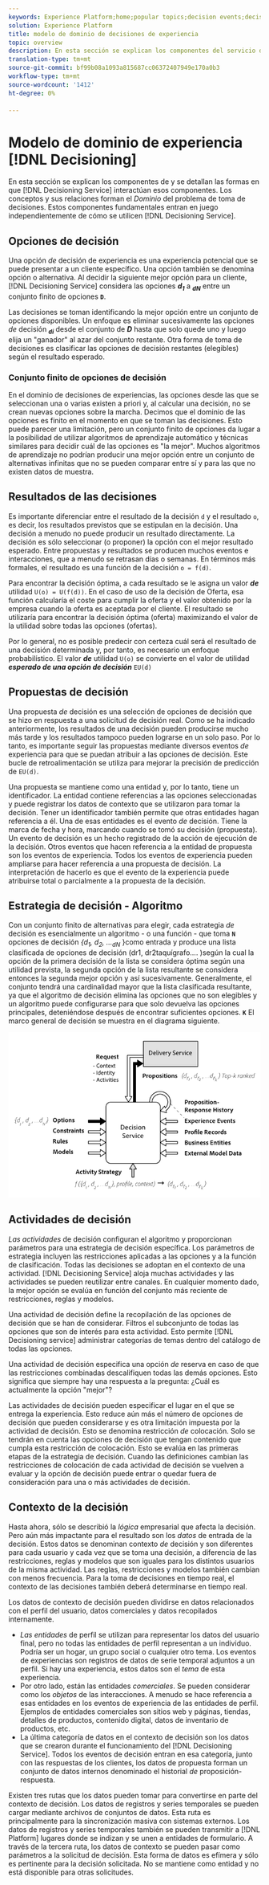 ```yaml
---
keywords: Experience Platform;home;popular topics;decision events;decision event;Decision events
solution: Experience Platform
title: modelo de dominio de decisiones de experiencia
topic: overview
description: En esta sección se explican los componentes del servicio de toma de decisiones y se detallan las formas en que interactúan esos componentes. Los conceptos y sus relaciones forman el *Dominio* del problema de toma de decisiones. Estos componentes fundamentales entran en juego independientemente de cómo utilice el servicio de toma de decisiones].
translation-type: tm+mt
source-git-commit: bf99b08a1093a815687cc06372407949e170a0b3
workflow-type: tm+mt
source-wordcount: '1412'
ht-degree: 0%

---
```



# Modelo de dominio de experiencia [!DNL Decisioning]

En esta sección se explican los componentes de y se detallan las formas en que [!DNL Decisioning Service] interactúan esos componentes. Los conceptos y sus relaciones forman el *Dominio* del problema de toma de decisiones. Estos componentes fundamentales entran en juego independientemente de cómo se utilicen [!DNL Decisioning Service].

## Opciones de decisión

Una opción *de* decisión de experiencia es una experiencia potencial que se puede presentar a un cliente específico. Una opción también se denomina opción o alternativa. Al decidir la siguiente mejor opción para un cliente, [!DNL Decisioning Service] considera las opciones ***d<sub>1</sub>*** a ***<sub>dN</sub>*** entre un conjunto finito de opciones **`D`**.

Las decisiones se toman identificando la mejor opción entre un conjunto de opciones disponibles. Un enfoque es eliminar sucesivamente las opciones *de* decisión ***<sub>di</sub>*** desde el conjunto de ***D*** hasta que solo quede uno y luego elija un &quot;ganador&quot; al azar del conjunto restante. Otra forma de toma de decisiones es clasificar las opciones de decisión restantes (elegibles) según el resultado esperado.

### Conjunto finito de opciones de decisión

En el dominio de decisiones de experiencias, las opciones desde las que se seleccionan una o varias existen a priori y, al calcular una decisión, no se crean nuevas opciones sobre la marcha. Decimos que el dominio de las opciones es finito en el momento en que se toman las decisiones. Esto puede parecer una limitación, pero un conjunto finito de opciones da lugar a la posibilidad de utilizar algoritmos de aprendizaje automático y técnicas similares para decidir cuál de las opciones es &quot;la mejor&quot;. Muchos algoritmos de aprendizaje no podrían producir una mejor opción entre un conjunto de alternativas infinitas que no se pueden comparar entre sí y para las que no existen datos de muestra.

## Resultados de las decisiones

Es importante diferenciar entre el resultado de la decisión `d` y el resultado `o`, es decir, los resultados previstos que se estipulan en la decisión. Una decisión a menudo no puede producir un resultado directamente. La decisión es sólo seleccionar (o proponer) la opción con el mejor resultado esperado. Entre propuestas y resultados se producen muchos eventos e interacciones, que a menudo se retrasan días o semanas. En términos más formales, el resultado es una función de la decisión `o = f(d)`.

Para encontrar la decisión óptima, a cada resultado se le asigna un valor ***de*** utilidad `U(o) = U(f(d))`.
En el caso de uso de la decisión de Oferta, esa función calcularía el coste para cumplir la oferta y el valor obtenido por la empresa cuando la oferta es aceptada por el cliente. El resultado se utilizaría para encontrar la decisión óptima (oferta) maximizando el valor de la utilidad sobre todas las opciones (ofertas).

Por lo general, no es posible predecir con certeza cuál será el resultado de una decisión determinada y, por tanto, es necesario un enfoque probabilístico. El valor ***de*** utilidad `U(o)` se convierte en el valor de utilidad ***esperado de una opción de decisión*** `EU(d)`

## Propuestas de decisión

Una propuesta *de* decisión es una selección de opciones de decisión que se hizo en respuesta a una solicitud de decisión real. Como se ha indicado anteriormente, los resultados de una decisión pueden producirse mucho más tarde y los resultados tampoco pueden lograrse en un solo paso. Por lo tanto, es importante seguir las propuestas mediante diversos eventos *de* experiencia para que se puedan atribuir a las opciones de decisión. Este bucle de retroalimentación se utiliza para mejorar la precisión de predicción de `EU(d)`.

Una propuesta se mantiene como una entidad y, por lo tanto, tiene un identificador. La entidad contiene referencias a las opciones seleccionadas y puede registrar los datos de contexto que se utilizaron para tomar la decisión. Tener un identificador también permite que otras entidades hagan referencia a él. Una de esas entidades es el evento *de* decisión. Tiene la marca de fecha y hora, marcando cuando se tomó su decisión (propuesta). Un evento de decisión es un hecho registrado de la acción de ejecución de la decisión. Otros eventos que hacen referencia a la entidad de propuesta son los eventos de experiencia. Todos los eventos de experiencia pueden ampliarse para hacer referencia a una propuesta de decisión. La interpretación de hacerlo es que el evento de la experiencia puede atribuirse total o parcialmente a la propuesta de la decisión.

## Estrategia de decisión - Algoritmo

Con un conjunto finito de alternativas para elegir, cada estrategia *de* decisión es esencialmente un algoritmo - o una función - que toma **`N`** opciones de decisión *{d<sub>1</sub>, d<sub>2</sub>, ...<sub>dN</sub>* *<sub></sub><sub></sub><sub></sub>* }como entrada y produce una lista clasificada de opciones de decisión (dr1, dr2taquígrafo.... )según la cual la opción de la primera decisión de la lista se considera óptima según una utilidad prevista, la segunda opción de la lista resultante se considera entonces la segunda mejor opción y así sucesivamente. Generalmente, el conjunto tendrá una cardinalidad mayor que la lista clasificada resultante, ya que el algoritmo de decisión elimina las opciones que no son elegibles y un algoritmo puede configurarse para que solo devuelva las opciones principales, deteniéndose después de encontrar suficientes opciones. **`K`** 
El marco general de decisión se muestra en el diagrama siguiente.

![Fig. 1](./images/decisioning-optimization.png)

## Actividades de decisión

*Las actividades* de decisión configuran el algoritmo y proporcionan parámetros para una estrategia de decisión específica. Los parámetros de estrategia incluyen las restricciones aplicadas a las opciones y a la función de clasificación. Todas las decisiones se adoptan en el contexto de una actividad. [!DNL Decisioning Service] aloja muchas actividades y las actividades se pueden reutilizar entre canales. En cualquier momento dado, la mejor opción se evalúa en función del conjunto más reciente de restricciones, reglas y modelos.

Una actividad de decisión define la recopilación de las opciones de decisión que se han de considerar. Filtros el subconjunto de todas las opciones que son de interés para esta actividad. Esto permite [!DNL Decisioning service] administrar categorías de temas dentro del catálogo de todas las opciones.

Una actividad de decisión especifica una opción *de* reserva en caso de que las restricciones combinadas descalifiquen todas las demás opciones. Esto significa que siempre hay una respuesta a la pregunta: ¿Cuál es actualmente la opción &quot;mejor&quot;?

Las actividades de decisión pueden especificar el lugar en el que se entrega la experiencia. Esto reduce aún más el número de opciones de decisión que pueden considerarse y es otra limitación impuesta por la actividad de decisión. Esto se denomina restricción *de* colocación. Solo se tendrán en cuenta las opciones de decisión que tengan contenido que cumpla esta restricción de colocación. Esto se evalúa en las primeras etapas de la estrategia de decisión. Cuando las definiciones cambian las restricciones de colocación de cada actividad de decisión se vuelven a evaluar y la opción de decisión puede entrar o quedar fuera de consideración para una o más actividades de decisión.

## Contexto de la decisión

Hasta ahora, sólo se describió la *lógica* empresarial que afecta la decisión. Pero aún más impactante para el resultado son los *datos* de entrada de la decisión. Estos datos se denominan contexto *de* decisión y son diferentes para cada usuario y cada vez que se toma una decisión, a diferencia de las restricciones, reglas y modelos que son iguales para los distintos usuarios de la misma actividad. Las reglas, restricciones y modelos también cambian con menos frecuencia. Para la toma de decisiones en tiempo real, el contexto de las decisiones también deberá determinarse en tiempo real.

Los datos de contexto de decisión pueden dividirse en datos relacionados con el perfil del usuario, datos comerciales y datos recopilados internamente.

- *Las entidades* de perfil se utilizan para representar los datos del usuario final, pero no todas las entidades de perfil representan a un individuo. Podría ser un hogar, un grupo social o cualquier otro tema. Los eventos de experiencias son registros de datos de serie temporal adjuntos a un perfil. Si hay una experiencia, estos datos son el *tema* de esta experiencia.
- Por otro lado, están las entidades *comerciales*. Se pueden considerar como los *objetos* de las interacciones. A menudo se hace referencia a esas entidades en los eventos de experiencia de las entidades de perfil. Ejemplos de entidades comerciales son sitios web y páginas, tiendas, detalles de productos, contenido digital, datos de inventario de productos, etc.
- La última categoría de datos en el contexto de decisión son los datos que se crearon durante el funcionamiento del [!DNL Decisioning Service]. Todos los eventos de decisión entran en esa categoría, junto con las respuestas de los clientes, los datos de propuesta forman un conjunto de datos internos denominado el historial *de* proposición-respuesta.

Existen tres rutas que los datos pueden tomar para convertirse en parte del contexto de decisión. Los datos de registros y series temporales se pueden cargar mediante archivos de conjuntos de datos. Esta ruta es principalmente para la sincronización masiva con sistemas externos. Los datos de registros y series temporales también se pueden transmitir a [!DNL Platform] lugares donde se indizan y se unen a entidades de formulario. A través de la tercera ruta, los datos de contexto se pueden pasar como parámetros a la solicitud de decisión. Esta forma de datos es efímera y sólo es pertinente para la decisión solicitada. No se mantiene como entidad y no está disponible para otras solicitudes.
